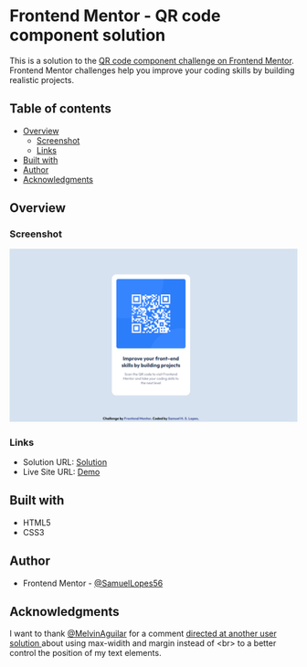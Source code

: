 # Frontend Mentor - QR code component solution

This is a solution to the [QR code component challenge on Frontend Mentor](https://www.frontendmentor.io/challenges/qr-code-component-iux_sIO_H). Frontend Mentor challenges help you improve your coding skills by building realistic projects. 

## Table of contents

- [Overview](#overview)
  - [Screenshot](#screenshot)
  - [Links](#links)
- [Built with](#built-with)
- [Author](#author)
- [Acknowledgments](#acknowledgments)

## Overview

### Screenshot

![](./assets/images/QR-Code-Component-Screenshot.png)

### Links

- Solution URL: [Solution](https://your-solution-url.com)
- Live Site URL: [Demo](https://samuellopes56.github.io/QR-Code-Component/)

## Built with

- HTML5
- CSS3

## Author

- Frontend Mentor - [@SamuelLopes56](https://www.frontendmentor.io/profile/SamuelLopes56)

## Acknowledgments

I want to thank [@MelvinAguilar](https://www.frontendmentor.io/profile/MelvinAguilar) for a comment [directed at another user solution ](https://www.frontendmentor.io/solutions/qr-code-component-8-gPVXPiou)
 about using max-widith and margin instead of &lt;br&gt; to a better control the position of my text elements.


